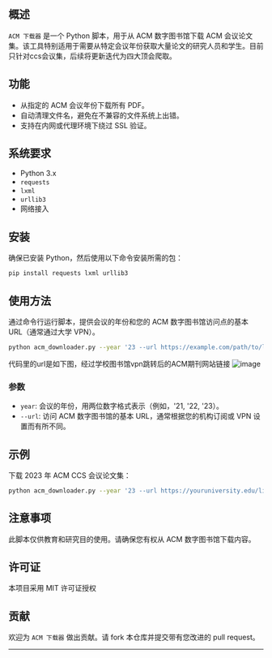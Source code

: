 ## 概述
`ACM 下载器` 是一个 Python 脚本，用于从 ACM 数字图书馆下载 ACM 会议论文集。该工具特别适用于需要从特定会议年份获取大量论文的研究人员和学生。目前只针对ccs会议集，后续将更新迭代为四大顶会爬取。

## 功能
- 从指定的 ACM 会议年份下载所有 PDF。
- 自动清理文件名，避免在不兼容的文件系统上出错。
- 支持在内网或代理环境下绕过 SSL 验证。

## 系统要求
- Python 3.x
- `requests`
- `lxml`
- `urllib3`
- 网络接入

## 安装
确保已安装 Python，然后使用以下命令安装所需的包：

```bash
pip install requests lxml urllib3
```

## 使用方法
通过命令行运行脚本，提供会议的年份和您的 ACM 数字图书馆访问点的基本 URL（通常通过大学 VPN）。

```bash
python acm_downloader.py --year '23 --url https://example.com/path/to/library
```
代码里的url是如下图，经过学校图书馆vpn跳转后的ACM期刊网站链接
![image](https://github.com/jerry609/ccs-spider/assets/83530782/be92e939-a87b-4a92-b240-de65d4494fe0)
### 参数
- `year`: 会议的年份，用两位数字格式表示（例如，'21, '22, '23）。
- `--url`: 访问 ACM 数字图书馆的基本 URL，通常根据您的机构订阅或 VPN 设置而有所不同。

## 示例
下载 2023 年 ACM CCS 会议论文集：

```bash
python acm_downloader.py --year '23 --url https://youruniversity.edu/library
```

## 注意事项
此脚本仅供教育和研究目的使用。请确保您有权从 ACM 数字图书馆下载内容。

## 许可证
本项目采用 MIT 许可证授权 

## 贡献
欢迎为 `ACM 下载器` 做出贡献。请 fork 本仓库并提交带有您改进的 pull request。

---

